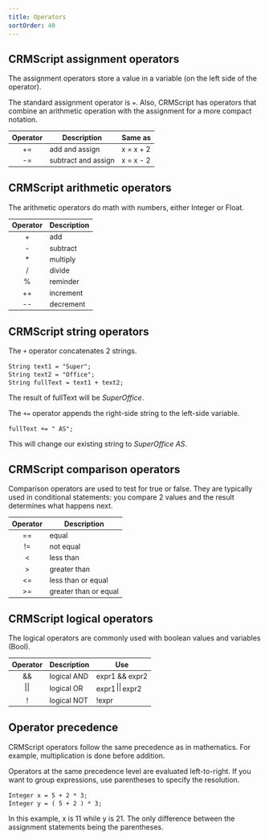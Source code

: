 ```yaml
---
title: Operators
sortOrder: 40
---
```


## CRMScript assignment operators

The assignment operators store a value in a variable (on the left side of the operator).

The standard assignment operator is `=`.
Also, CRMScript has operators that combine an arithmetic operation with the assignment for a more compact notation.

| Operator | Description         | Same as   |
|:--------:|---------------------|-----------|
| +=       | add and assign      | x = x + 2 |
| -=       | subtract and assign | x = x - 2 |

## CRMScript arithmetic operators

The arithmetic operators do math with numbers, either Integer or Float.

| Operator | Description |
|:--------:|-------------|
| +        | add         |
| -        | subtract    |
| *        | multiply    |
| /        | divide      |
| %        | reminder    |
| ++       | increment   |
| --       | decrement   |

## CRMScript string operators

The `+` operator concatenates 2 strings.

```crmscript
String text1 = "Super";
String text2 = "Office";
String fullText = text1 + text2;
```

The result of fullText will be *SuperOffice*.

The `+=` operator appends the right-side string to the left-side variable.

```crmscript
fullText += " AS";
```

This will change our existing string to *SuperOffice AS*.

## CRMScript comparison operators

Comparison operators are used to test for true or false. They are typically used in conditional statements: you compare 2 values and the result determines what happens next.

| Operator | Description           |
|:--------:|-----------------------|
| ==       | equal                 |
| !=       | not equal             |
| <        | less than             |
| >        | greater than          |
| <=       | less than or equal    |
| >=       | greater than or equal |

## CRMScript logical operators

The logical operators are commonly used with boolean values and variables (Bool).

| Operator | Description | Use              |
|:--------:|-------------|------------------|
| &&       | logical AND | expr1 && expr2   |
| ![or](../../images/operator-logical-or.png)     | logical OR  | expr1 ![or](../../images/operator-logical-or.png) expr2 |
| !        | logical NOT | !expr            |

## Operator precedence

CRMScript operators follow the same precedence as in mathematics. For example, multiplication is done before addition.

Operators at the same precedence level are evaluated left-to-right. If you want to group expressions, use parentheses to specify the resolution.

```crmscript
Integer x = 5 + 2 * 3;
Integer y = ( 5 + 2 ) * 3;
```

In this example, x is 11 while y is 21. The only difference between the assignment statements being the parentheses.
